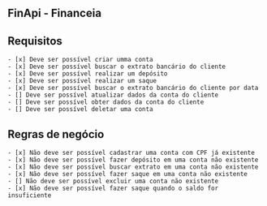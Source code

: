 ## FinApi - Financeia

## Requisitos

    - [x] Deve ser possível criar umma conta 
    - [x] Deve ser possível buscar o extrato bancário do cliente
    - [x] Deve ser possível realizar um depósito
    - [x] Deve ser possível realizar um saque
    - [x] Deve ser possível buscar o extrato bancário do cliente por data
    - [] Deve ser possível atualizar dados da conta do cliente
    - [] Deve ser possível obter dados da conta do cliente
    - [] Deve ser possível deletar uma conta
    
## Regras de negócio

    - [x] Não deve ser possível cadastrar uma conta com CPF já existente
    - [x] Não deve ser possível fazer depósito em uma conta não existente
    - [x] Não deve ser possível buscar extrato em uma conta não existente
    - [x] Não deve ser possível fazer saque em uma conta não existente
    - [] Não deve ser possível excluir uma conta não existente
    - [x] Não deve ser possível fazer saque quando o saldo for insuficiente